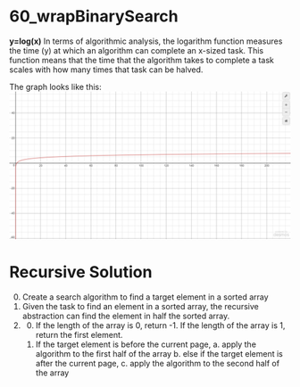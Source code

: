 # 60_wrapBinarySearch

**y=log(x)**
In terms of algorithmic analysis, the logarithm function measures the time (y) at which an algorithm can complete an x-sized task. This function means that the time that the algorithm takes to complete a task scales with how many times that task can be halved.

The graph looks like this:
![alt text](logbase2.PNG)

# Recursive Solution
  0. Create a search algorithm to find a target element in a sorted array
  1. Given the task to find an element in a sorted array, the recursive abstraction can find the element in half the sorted array.
  2. 0. If the length of the array is 0, return -1. If the length of the array is 1, return the first element.
     1. If the target element is before the current page,
        a. apply the algorithm to the first half of the array
        b. else if the target element is after the current page,
        c. apply the algorithm to the second half of the array
